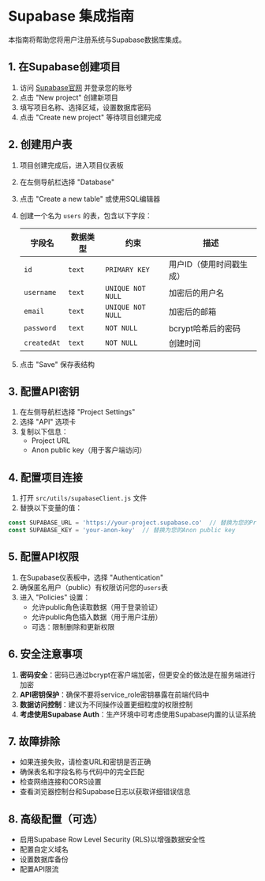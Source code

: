 # Supabase 集成指南

本指南将帮助您将用户注册系统与Supabase数据库集成。

## 1. 在Supabase创建项目

1. 访问 [Supabase官网](https://supabase.com/) 并登录您的账号
2. 点击 "New project" 创建新项目
3. 填写项目名称、选择区域，设置数据库密码
4. 点击 "Create new project" 等待项目创建完成

## 2. 创建用户表

1. 项目创建完成后，进入项目仪表板
2. 在左侧导航栏选择 "Database"
3. 点击 "Create a new table" 或使用SQL编辑器
4. 创建一个名为 `users` 的表，包含以下字段：

   | 字段名 | 数据类型 | 约束 | 描述 |
   |-------|---------|------|------|
   | `id` | `text` | `PRIMARY KEY` | 用户ID（使用时间戳生成） |
   | `username` | `text` | `UNIQUE NOT NULL` | 加密后的用户名 |
   | `email` | `text` | `UNIQUE NOT NULL` | 加密后的邮箱 |
   | `password` | `text` | `NOT NULL` | bcrypt哈希后的密码 |
   | `createdAt` | `text` | `NOT NULL` | 创建时间 |

5. 点击 "Save" 保存表结构

## 3. 配置API密钥

1. 在左侧导航栏选择 "Project Settings"
2. 选择 "API" 选项卡
3. 复制以下信息：
   - Project URL
   - Anon public key（用于客户端访问）

## 4. 配置项目连接

1. 打开 `src/utils/supabaseClient.js` 文件
2. 替换以下变量的值：

```javascript
const SUPABASE_URL = 'https://your-project.supabase.co'  // 替换为您的Project URL
const SUPABASE_KEY = 'your-anon-key'  // 替换为您的Anon public key
```

## 5. 配置API权限

1. 在Supabase仪表板中，选择 "Authentication"
2. 确保匿名用户（public）有权限访问您的`users`表
3. 进入 "Policies" 设置：
   - 允许public角色读取数据（用于登录验证）
   - 允许public角色插入数据（用于用户注册）
   - 可选：限制删除和更新权限

## 6. 安全注意事项

1. **密码安全**：密码已通过bcrypt在客户端加密，但更安全的做法是在服务端进行加密
2. **API密钥保护**：确保不要将service_role密钥暴露在前端代码中
3. **数据访问控制**：建议为不同操作设置更细粒度的权限控制
4. **考虑使用Supabase Auth**：生产环境中可考虑使用Supabase内置的认证系统

## 7. 故障排除

- 如果连接失败，请检查URL和密钥是否正确
- 确保表名和字段名称与代码中的完全匹配
- 检查网络连接和CORS设置
- 查看浏览器控制台和Supabase日志以获取详细错误信息

## 8. 高级配置（可选）

- 启用Supabase Row Level Security (RLS)以增强数据安全性
- 配置自定义域名
- 设置数据库备份
- 配置API限流